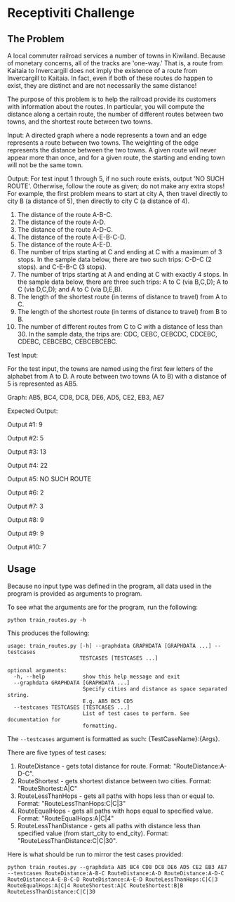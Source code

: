# Receptiviti Challenge

## The Problem

A local commuter railroad services a number of towns in
Kiwiland.  Because of monetary concerns, all of the tracks are 'one-way.'
That is, a route from Kaitaia to Invercargill does not imply the existence
of a route from Invercargill to Kaitaia.  In fact, even if both of these
routes do happen to exist, they are distinct and are not necessarily the
same distance!

The purpose of this problem is to help the railroad provide its customers
with information about the routes.  In particular, you will compute the
distance along a certain route, the number of different routes between two
towns, and the shortest route between two towns.

Input:  A directed graph where a node represents a town and an edge
represents a route between two towns.  The weighting of the edge represents
the distance between the two towns.  A given route will never appear more
than once, and for a given route, the starting and ending town will not be
the same town.

Output: For test input 1 through 5, if no such route exists, output 'NO
SUCH ROUTE'.  Otherwise, follow the route as given; do not make any extra
stops!  For example, the first problem means to start at city A, then
travel directly to city B (a distance of 5), then directly to city C (a
distance of 4).

1. The distance of the route A-B-C.
2. The distance of the route A-D.
3. The distance of the route A-D-C.
4. The distance of the route A-E-B-C-D.
5. The distance of the route A-E-D.
6. The number of trips starting at C and ending at C with a maximum of 3
stops.  In the sample data below, there are two such trips: C-D-C (2
stops). and C-E-B-C (3 stops).
7. The number of trips starting at A and ending at C with exactly 4 stops.
In the sample data below, there are three such trips: A to C (via B,C,D); A
to C (via D,C,D); and A to C (via D,E,B).
8. The length of the shortest route (in terms of distance to travel) from A
to C.
9. The length of the shortest route (in terms of distance to travel) from B
to B.
10. The number of different routes from C to C with a distance of less than 30.  In the sample data, the trips are: CDC, CEBC, CEBCDC, CDCEBC, CDEBC,
CEBCEBC, CEBCEBCEBC.

Test Input:

For the test input, the towns are named using the first few letters of the
alphabet from A to D.  A route between two towns (A to B) with a distance
of 5 is represented as AB5.

Graph: AB5, BC4, CD8, DC8, DE6, AD5, CE2, EB3, AE7

Expected Output:

Output #1: 9

Output #2: 5

Output #3: 13

Output #4: 22

Output #5: NO SUCH ROUTE

Output #6: 2

Output #7: 3

Output #8: 9

Output #9: 9

Output #10: 7

## Usage
Because no input type was defined in the program, all data used in the program is provided as arguments to program.

To see what the arguments are for the program, run the following:
```buildoutcfg
python train_routes.py -h
```

This produces the following:

```buildoutcfg
usage: train_routes.py [-h] --graphdata GRAPHDATA [GRAPHDATA ...] --testcases
                       TESTCASES [TESTCASES ...]

optional arguments:
  -h, --help            show this help message and exit
  --graphdata GRAPHDATA [GRAPHDATA ...]
                        Specify cities and distance as space separated string.
                        E.g. AB5 BC5 CD5
  --testcases TESTCASES [TESTCASES ...]
                        List of test cases to perform. See documentation for
                        formatting.
```

The ```--testcases``` argument is formatted as such: {TestCaseName}:{Args}.

There are five types of test cases:

1. RouteDistance - gets total distance for route. Format: "RouteDistance:A-D-C".
2. RouteShortest - gets shortest distance between two cities. Format: "RouteShortest:A|C"
3. RouteLessThanHops - gets all paths with hops less than or equal to. Format: "RouteLessThanHops:C|C|3"
4. RouteEqualHops - gets all paths with hops equal to specified value. Format: "RouteEqualHops:A|C|4"
5. RouteLessThanDistance - gets all paths with distance less than specified value (from start_city to end_city). 
Format: "RouteLessThanDistance:C|C|30".

Here is what should be run to mirror the test cases provided:

```
python train_routes.py --graphdata AB5 BC4 CD8 DC8 DE6 AD5 CE2 EB3 AE7 --testcases RouteDistance:A-B-C RouteDistance:A-D RouteDistance:A-D-C RouteDistance:A-E-B-C-D RouteDistance:A-E-D RouteLessThanHops:C|C|3 RouteEqualHops:A|C|4 RouteShortest:A|C RouteShortest:B|B RouteLessThanDistance:C|C|30
```